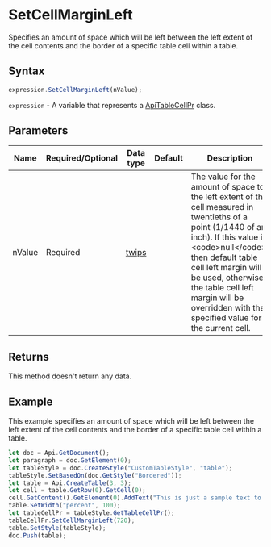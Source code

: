# SetCellMarginLeft

Specifies an amount of space which will be left between the left extent of the cell contents and the border of a specific table cell within a table.

## Syntax

```javascript
expression.SetCellMarginLeft(nValue);
```

`expression` - A variable that represents a [ApiTableCellPr](../ApiTableCellPr.md) class.

## Parameters

| **Name** | **Required/Optional** | **Data type** | **Default** | **Description** |
| ------------- | ------------- | ------------- | ------------- | ------------- |
| nValue | Required | [twips](../../Enumeration/twips.md) |  | The value for the amount of space to the left extent of the cell measured in twentieths of a point (1/1440 of an inch). If this value is &lt;code&gt;null&lt;/code&gt;, then default table cell left margin will be used, otherwise the table cell left margin will be overridden with the specified value for the current cell. |

## Returns

This method doesn't return any data.

## Example

This example specifies an amount of space which will be left between the left extent of the cell contents and the border of a specific table cell within a table.

```javascript editor-docx
let doc = Api.GetDocument();
let paragraph = doc.GetElement(0);
let tableStyle = doc.CreateStyle("CustomTableStyle", "table");
tableStyle.SetBasedOn(doc.GetStyle("Bordered"));
let table = Api.CreateTable(3, 3);
let cell = table.GetRow(0).GetCell(0);
cell.GetContent().GetElement(0).AddText("This is just a sample text to show that the left margin for all the table cells is 36 points.");
table.SetWidth("percent", 100);
let tableCellPr = tableStyle.GetTableCellPr();
tableCellPr.SetCellMarginLeft(720);
table.SetStyle(tableStyle);
doc.Push(table);
```
